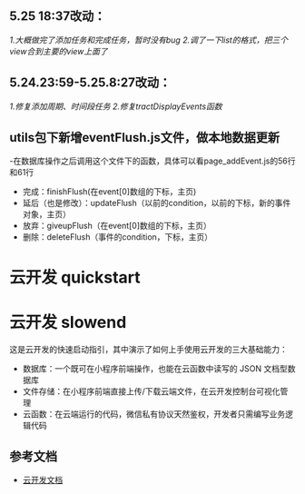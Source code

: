 ## 5.25 18:37改动：
*1.大概做完了添加任务和完成任务，暂时没有bug*
*2.调了一下list的格式，把三个view合到主要的view上面了*


## 5.24.23:59-5.25.8:27改动：
*1.修复添加周期、时间段任务*
*2.修复tractDisplayEvents函数*

## utils包下新增eventFlush.js文件，做本地数据更新
-在数据库操作之后调用这个文件下的函数，具体可以看page_addEvent.js的56行和61行
- 完成：finishFlush(在event[0]数组的下标，主页)
- 延后（也是修改）：updateFlush（以前的condition，以前的下标，新的事件对象，主页）
- 放弃：giveupFlush（在event[0]数组的下标，主页）
- 删除：deleteFlush（事件的condition，下标，主页）

# 云开发 quickstart

# 云开发 slowend


这是云开发的快速启动指引，其中演示了如何上手使用云开发的三大基础能力：

- 数据库：一个既可在小程序前端操作，也能在云函数中读写的 JSON 文档型数据库
- 文件存储：在小程序前端直接上传/下载云端文件，在云开发控制台可视化管理
- 云函数：在云端运行的代码，微信私有协议天然鉴权，开发者只需编写业务逻辑代码

## 参考文档

- [云开发文档](https://developers.weixin.qq.com/miniprogram/dev/wxcloud/basis/getting-started.html)




